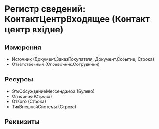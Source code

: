 ﻿# Регистр сведений: КонтактЦентрВходящее (Контакт центр вхідне)

## Измерения

- Источник (Документ.ЗаказПокупателя, Документ.Событие, Строка)
- Ответственный (Справочник.Сотрудники)

## Ресурсы

- ЭтоОбсуждениеМессенджера (Булево)
- Описание (Строка)
- ОтКого (Строка)
- ТипВнешнейСистемы (Строка)

## Реквизиты


